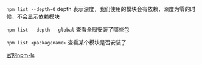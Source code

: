 `npm list --depth=0`
 depth 表示深度，我们使用的模块会有依赖，深度为零的时候，不会显示依赖模块
 
 `npm list --depth --global`
 查看全局安装了哪些包
 
 `npm list <packagename>`
 查看某个模块是否安装了

[官网npm-ls](https://docs.npmjs.com/cli/v6/commands/npm-ls)
